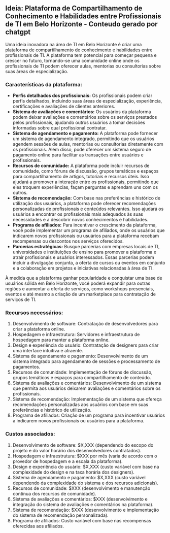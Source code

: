 ## Ideia: Plataforma de Compartilhamento de Conhecimento e Habilidades entre Profissionais de TI em Belo Horizonte - Conteudo gerado por chatgpt

Uma ideia inovadora na área de TI em Belo Horizonte é criar uma plataforma de compartilhamento de conhecimento e habilidades entre profissionais de TI. A plataforma tem potencial para começar pequena e crescer no futuro, tornando-se uma comunidade online onde os profissionais de TI podem oferecer aulas, mentorias ou consultorias sobre suas áreas de especialização.

### Características da plataforma:
- **Perfis detalhados dos profissionais:** Os profissionais podem criar perfis detalhados, incluindo suas áreas de especialização, experiência, certificações e avaliações de clientes anteriores.
- **Sistema de avaliações e comentários:** Os usuários da plataforma podem deixar avaliações e comentários sobre os serviços prestados pelos profissionais, ajudando outros usuários a tomar decisões informadas sobre qual profissional contratar.
- **Sistema de agendamento e pagamento:** A plataforma pode fornecer um sistema de agendamento integrado, permitindo que os usuários agendem sessões de aulas, mentorias ou consultorias diretamente com os profissionais. Além disso, pode oferecer um sistema seguro de pagamento online para facilitar as transações entre usuários e profissionais.
- **Recursos de comunidade:** A plataforma pode incluir recursos de comunidade, como fóruns de discussão, grupos temáticos e espaços para compartilhamento de artigos, tutoriais e recursos úteis. Isso ajudará a promover a interação entre os profissionais, permitindo que eles troquem experiências, façam perguntas e aprendam uns com os outros.
- **Sistema de recomendação:** Com base nas preferências e histórico de utilização dos usuários, a plataforma pode oferecer recomendações personalizadas de profissionais e conteúdos relevantes. Isso ajudará os usuários a encontrar os profissionais mais adequados às suas necessidades e a descobrir novos conhecimentos e habilidades.
- **Programa de afiliados:** Para incentivar o crescimento da plataforma, você pode implementar um programa de afiliados, onde os usuários que indicarem novos profissionais ou usuários para a plataforma recebam recompensas ou descontos nos serviços oferecidos.
- **Parcerias estratégicas:** Busque parcerias com empresas locais de TI, universidades e instituições de ensino para promover a plataforma e atrair profissionais e usuários interessados. Essas parcerias podem incluir a divulgação conjunta, a oferta de cursos ou eventos em conjunto e a colaboração em projetos e iniciativas relacionadas à área de TI.

À medida que a plataforma ganhar popularidade e conquistar uma base de usuários sólida em Belo Horizonte, você poderá expandir para outras regiões e aumentar a oferta de serviços, como workshops presenciais, eventos e até mesmo a criação de um marketplace para contratação de serviços de TI.

### Recursos necessários:
1. Desenvolvimento de software: Contratação de desenvolvedores para criar a plataforma online.
2. Hospedagem e infraestrutura: Servidores e infraestrutura de hospedagem para manter a plataforma online.
3. Design e experiência do usuário: Contratação de designers para criar uma interface intuitiva e atraente.
4. Sistema de agendamento e pagamento: Desenvolvimento de um sistema integrado para agendamento de sessões e processamento de pagamentos.
5. Recursos de comunidade: Implementação de fóruns de discussão, grupos temáticos e espaços para compartilhamento de conteúdo.
6. Sistema de avaliações e comentários: Desenvolvimento de um sistema que permita aos usuários deixarem avaliações e comentários sobre os profissionais.
7. Sistema de recomendação: Implementação de um sistema que ofereça recomendações personalizadas aos usuários com base em suas preferências e histórico de utilização.
8. Programa de afiliados: Criação de um programa para incentivar usuários a indicarem novos profissionais ou usuários para a plataforma.

### Custos associados:
1. Desenvolvimento de software: $X,XXX (dependendo do escopo do projeto e do valor horário dos desenvolvedores contratados).
2. Hospedagem e infraestrutura: $XXX por mês (varia de acordo com o provedor de hospedagem e a escala da plataforma).
3. Design e experiência do usuário: $X,XXX (custo variável com base na complexidade do design e na taxa horária dos designers).
4. Sistema de agendamento e pagamento: $X,XXX (custo variável dependendo da complexidade do sistema e dos recursos adicionais).
5. Recursos de comunidade: $XXX (desenvolvimento e manutenção contínua dos recursos de comunidade).
6. Sistema de avaliações e comentários: $XXX (desenvolvimento e integração do sistema de avaliações e comentários na plataforma).
7. Sistema de recomendação: $XXX (desenvolvimento e implementação do sistema de recomendação personalizada).
8. Programa de afiliados: Custo variável com base nas recompensas oferecidas aos afiliados.
